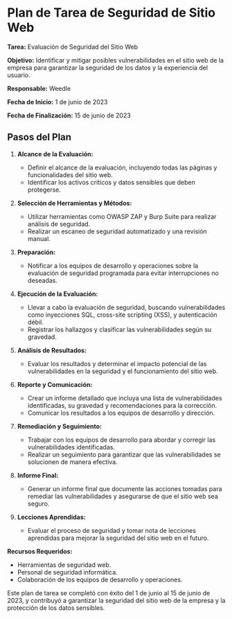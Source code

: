 # Plan de Tarea de Seguridad de Sitio Web

**Tarea:** Evaluación de Seguridad del Sitio Web

**Objetivo:** Identificar y mitigar posibles vulnerabilidades en el sitio web de la empresa para garantizar la seguridad de los datos y la experiencia del usuario.

**Responsable:** Weedle

**Fecha de Inicio:** 1 de junio de 2023

**Fecha de Finalización:** 15 de junio de 2023

## Pasos del Plan

1. **Alcance de la Evaluación:**
   - Definir el alcance de la evaluación, incluyendo todas las páginas y funcionalidades del sitio web.
   - Identificar los activos críticos y datos sensibles que deben protegerse.

2. **Selección de Herramientas y Métodos:**
   - Utilizar herramientas como OWASP ZAP y Burp Suite para realizar análisis de seguridad.
   - Realizar un escaneo de seguridad automatizado y una revisión manual.

3. **Preparación:**
   - Notificar a los equipos de desarrollo y operaciones sobre la evaluación de seguridad programada para evitar interrupciones no deseadas.

4. **Ejecución de la Evaluación:**
   - Llevar a cabo la evaluación de seguridad, buscando vulnerabilidades como inyecciones SQL, cross-site scripting (XSS), y autenticación débil.
   - Registrar los hallazgos y clasificar las vulnerabilidades según su gravedad.

5. **Análisis de Resultados:**
   - Evaluar los resultados y determinar el impacto potencial de las vulnerabilidades en la seguridad y el funcionamiento del sitio web.

6. **Reporte y Comunicación:**
   - Crear un informe detallado que incluya una lista de vulnerabilidades identificadas, su gravedad y recomendaciones para la corrección.
   - Comunicar los resultados a los equipos de desarrollo y dirección.

7. **Remediación y Seguimiento:**
   - Trabajar con los equipos de desarrollo para abordar y corregir las vulnerabilidades identificadas.
   - Realizar un seguimiento para garantizar que las vulnerabilidades se solucionen de manera efectiva.

8. **Informe Final:**
   - Generar un informe final que documente las acciones tomadas para remediar las vulnerabilidades y asegurarse de que el sitio web sea seguro.

9. **Lecciones Aprendidas:**
   - Evaluar el proceso de seguridad y tomar nota de lecciones aprendidas para mejorar la seguridad del sitio web en el futuro.

**Recursos Requeridos:**
- Herramientas de seguridad web.
- Personal de seguridad informática.
- Colaboración de los equipos de desarrollo y operaciones.

Este plan de tarea se completó con éxito del 1 de junio al 15 de junio de 2023, y contribuyó a garantizar la seguridad del sitio web de la empresa y la protección de los datos sensibles.
